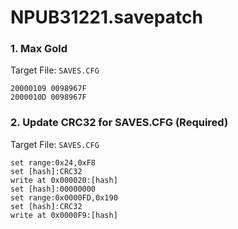 # NPUB31221.savepatch

### 1. Max Gold

Target File: `SAVES.CFG`

```
20000109 0098967F
2000010D 0098967F
```

### 2. Update CRC32 for SAVES.CFG (Required)

Target File: `SAVES.CFG`

```
set range:0x24,0xF8
set [hash]:CRC32
write at 0x000020:[hash]
set [hash]:00000000
set range:0x0000FD,0x190
set [hash]:CRC32
write at 0x0000F9:[hash]
```

